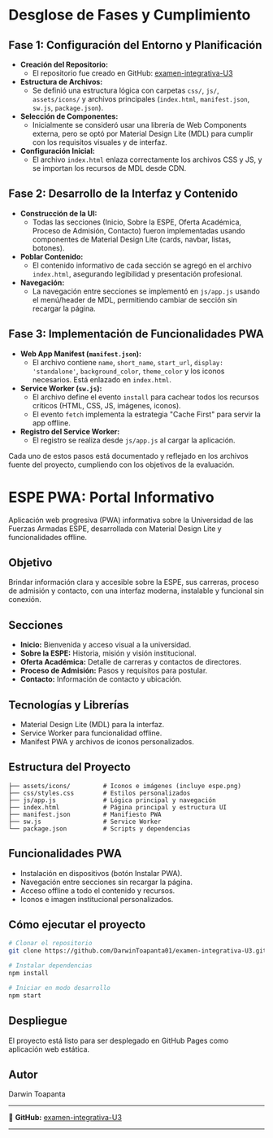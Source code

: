 # Desglose de Fases y Cumplimiento

## Fase 1: Configuración del Entorno y Planificación

- **Creación del Repositorio:**
	- El repositorio fue creado en GitHub: [examen-integrativa-U3](https://github.com/DarwinToapanta01/examen-integrativa-U3.git)
- **Estructura de Archivos:**
	- Se definió una estructura lógica con carpetas `css/`, `js/`, `assets/icons/` y archivos principales (`index.html`, `manifest.json`, `sw.js`, `package.json`).
- **Selección de Componentes:**
	- Inicialmente se consideró usar una librería de Web Components externa, pero se optó por Material Design Lite (MDL) para cumplir con los requisitos visuales y de interfaz.
- **Configuración Inicial:**
	- El archivo `index.html` enlaza correctamente los archivos CSS y JS, y se importan los recursos de MDL desde CDN.

## Fase 2: Desarrollo de la Interfaz y Contenido

- **Construcción de la UI:**
	- Todas las secciones (Inicio, Sobre la ESPE, Oferta Académica, Proceso de Admisión, Contacto) fueron implementadas usando componentes de Material Design Lite (cards, navbar, listas, botones).
- **Poblar Contenido:**
	- El contenido informativo de cada sección se agregó en el archivo `index.html`, asegurando legibilidad y presentación profesional.
- **Navegación:**
	- La navegación entre secciones se implementó en `js/app.js` usando el menú/header de MDL, permitiendo cambiar de sección sin recargar la página.

## Fase 3: Implementación de Funcionalidades PWA

- **Web App Manifest (`manifest.json`):**
	- El archivo contiene `name`, `short_name`, `start_url`, `display: 'standalone'`, `background_color`, `theme_color` y los iconos necesarios. Está enlazado en `index.html`.
- **Service Worker (`sw.js`):**
	- El archivo define el evento `install` para cachear todos los recursos críticos (HTML, CSS, JS, imágenes, iconos).
	- El evento `fetch` implementa la estrategia "Cache First" para servir la app offline.
- **Registro del Service Worker:**
	- El registro se realiza desde `js/app.js` al cargar la aplicación.

Cada uno de estos pasos está documentado y reflejado en los archivos fuente del proyecto, cumpliendo con los objetivos de la evaluación.

# ESPE PWA: Portal Informativo

Aplicación web progresiva (PWA) informativa sobre la Universidad de las Fuerzas Armadas ESPE, desarrollada con Material Design Lite y funcionalidades offline.

## Objetivo

Brindar información clara y accesible sobre la ESPE, sus carreras, proceso de admisión y contacto, con una interfaz moderna, instalable y funcional sin conexión.

## Secciones

- **Inicio:** Bienvenida y acceso visual a la universidad.
- **Sobre la ESPE:** Historia, misión y visión institucional.
- **Oferta Académica:** Detalle de carreras y contactos de directores.
- **Proceso de Admisión:** Pasos y requisitos para postular.
- **Contacto:** Información de contacto y ubicación.

## Tecnologías y Librerías

- Material Design Lite (MDL) para la interfaz.
- Service Worker para funcionalidad offline.
- Manifest PWA y archivos de iconos personalizados.

## Estructura del Proyecto

```
├── assets/icons/         # Iconos e imágenes (incluye espe.png)
├── css/styles.css        # Estilos personalizados
├── js/app.js             # Lógica principal y navegación
├── index.html            # Página principal y estructura UI
├── manifest.json         # Manifiesto PWA
├── sw.js                 # Service Worker
└── package.json          # Scripts y dependencias
```

## Funcionalidades PWA

- Instalación en dispositivos (botón Instalar PWA).
- Navegación entre secciones sin recargar la página.
- Acceso offline a todo el contenido y recursos.
- Iconos e imagen institucional personalizados.

## Cómo ejecutar el proyecto

```bash
# Clonar el repositorio
git clone https://github.com/DarwinToapanta01/examen-integrativa-U3.git

# Instalar dependencias
npm install

# Iniciar en modo desarrollo
npm start

```

## Despliegue

El proyecto está listo para ser desplegado en GitHub Pages como aplicación web estática.

## Autor

Darwin Toapanta

---
🔗 **GitHub:** [examen-integrativa-U3](https://github.com/DarwinToapanta01/examen-integrativa-U3.git)

---